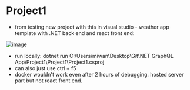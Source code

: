# Project1

- from testing new project with this in visual studio - weather app template with .NET back end and react front end:

![image](https://user-images.githubusercontent.com/91037796/226809605-c3243749-7937-4779-9538-71ee40acb95c.png)



- run locally:  dotnet run  C:\Users\miwan\Desktop\Git\NET GraphQL App\Project1\Project1\Project1.csproj
- can also just use ctrl + f5 
- docker wouldn't work even after 2 hours of debugging.  hosted server part but not react front end.
